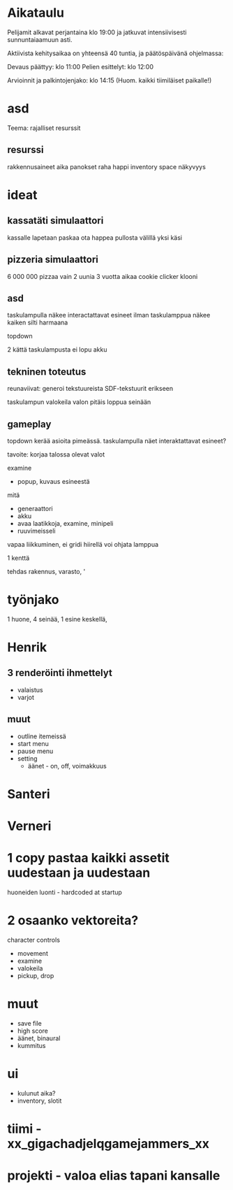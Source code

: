# Aikataulu

Pelijamit alkavat perjantaina klo 19:00 ja jatkuvat intensiivisesti
sunnuntaiaamuun asti.

Aktiivista kehitysaikaa on yhteensä 40 tuntia, ja päätöspäivänä ohjelmassa: 

Devaus päättyy: klo 11:00 
Pelien esittelyt: klo 12:00

Arvioinnit ja palkintojenjako: klo 14:15 (Huom. kaikki tiimiläiset
paikalle!)

# asd

Teema: rajalliset resurssit

## resurssi

rakkennusaineet
aika
panokset
raha
happi
inventory space
näkyvyys

# ideat

## kassatäti simulaattori

kassalle lapetaan paskaa
ota happea pullosta välillä
yksi käsi

## pizzeria simulaattori

6 000 000 pizzaa
vain 2 uunia
3 vuotta aikaa
cookie clicker klooni

## asd
taskulampulla näkee interactattavat esineet
ilman taskulamppua näkee kaiken silti harmaana


topdown

2 kättä
taskulampusta ei lopu akku


## tekninen toteutus

reunaviivat:
generoi tekstuureista SDF-tekstuurit erikseen

taskulampun valokeila
valon pitäis loppua seinään

## gameplay

topdown kerää asioita pimeässä. taskulampulla näet interaktattavat esineet?

tavoite:
  korjaa talossa olevat valot
  
examine
- popup, kuvaus esineestä

mitä
- generaattori
- akku
- avaa laatikkoja, examine, minipeli
- ruuvimeisseli


vapaa liikkuminen, ei gridi
hiirellä voi ohjata lamppua



1 kenttä

tehdas rakennus, varasto, '




# työnjako

1 huone, 4 seinää, 1 esine keskellä, 


# Henrik
## 3 renderöinti ihmettelyt
- valaistus
- varjot
## muut 
- outline itemeissä
- start menu
- pause menu
- setting
  - äänet - on, off, voimakkuus

# Santeri
# Verneri

# 1 copy pastaa kaikki assetit uudestaan ja uudestaan
huoneiden luonti - hardcoded at startup

# 2 osaanko vektoreita?
character controls
- movement
- examine
- valokeila
- pickup, drop


# muut
  
- save file
- high score
- äänet, binaural
- kummitus

# ui
- kulunut aika?
- inventory, slotit


# tiimi - xx_gigachadjelqgamejammers_xx
# projekti - valoa elias tapani kansalle
